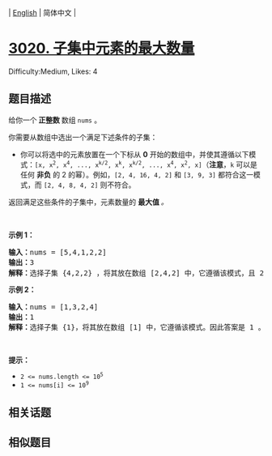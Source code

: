 
| [English](README_EN.md) | 简体中文 |

# [3020. 子集中元素的最大数量](https://leetcode.cn/problems/find-the-maximum-number-of-elements-in-subset/)
Difficulty:Medium, Likes: 4

## 题目描述

<p>给你一个<strong> 正整数 </strong>数组 <code>nums</code> 。</p>

<p>你需要从数组中选出一个满足下述条件的<span data-keyword="subset">子集</span>：</p>

<ul>
	<li>你可以将选中的元素放置在一个下标从 <strong>0</strong> 开始的数组中，并使其遵循以下模式：<code>[x, x<sup>2</sup>, x<sup>4</sup>, ..., x<sup>k/2</sup>, x<sup>k</sup>, x<sup>k/2</sup>, ..., x<sup>4</sup>, x<sup>2</sup>, x]</code>（<strong>注意</strong>，<code>k</code> 可以是任何 <strong>非负</strong> 的 2 的幂）。例如，<code>[2, 4, 16, 4, 2]</code> 和 <code>[3, 9, 3]</code> 都符合这一模式，而 <code>[2, 4, 8, 4, 2]</code> 则不符合。</li>
</ul>

<p>返回满足这些条件的子集中，元素数量的 <strong>最大值 </strong><em>。</em></p>

<p>&nbsp;</p>

<p><strong class="example">示例 1：</strong></p>

<pre>
<strong>输入：</strong>nums = [5,4,1,2,2]
<strong>输出：</strong>3
<strong>解释：</strong>选择子集 {4,2,2} ，将其放在数组 [2,4,2] 中，它遵循该模式，且 2<sup>2</sup> == 4 。因此答案是 3 。
</pre>

<p><strong class="example">示例 2：</strong></p>

<pre>
<strong>输入：</strong>nums = [1,3,2,4]
<strong>输出：</strong>1
<strong>解释：</strong>选择子集 {1}，将其放在数组 [1] 中，它遵循该模式。因此答案是 1 。注意我们也可以选择子集 {2} 、{4} 或 {3} ，可能存在多个子集都能得到相同的答案。
</pre>

<p>&nbsp;</p>

<p><strong>提示：</strong></p>

<ul>
	<li><code>2 &lt;= nums.length &lt;= 10<sup>5</sup></code></li>
	<li><code>1 &lt;= nums[i] &lt;= 10<sup>9</sup></code></li>
</ul>


## 相关话题


## 相似题目

